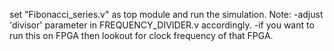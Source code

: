 set "Fibonacci_series.v" as top module and run the simulation.
Note: -adjust 'divisor' parameter in FREQUENCY_DIVIDER.v accordingly.
      -if you want to run this on FPGA then lookout for clock frequency of that FPGA.
